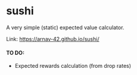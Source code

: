 # sushi
A very simple (static) expected value calculator.

Link: https://arnav-42.github.io/sushi/

#### TO DO:
- Expected rewards calculation (from drop rates)
